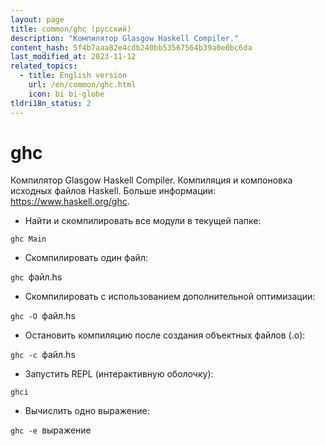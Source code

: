```yaml
---
layout: page
title: common/ghc (русский)
description: "Компилятор Glasgow Haskell Compiler."
content_hash: 5f4b7aaa82e4cdb240bb53567564b39a0e0bc6da
last_modified_at: 2023-11-12
related_topics:
  - title: English version
    url: /en/common/ghc.html
    icon: bi bi-globe
tldri18n_status: 2
---
```

# ghc

Компилятор Glasgow Haskell Compiler.
Компиляция и компоновка исходных файлов Haskell.
Больше информации: <https://www.haskell.org/ghc>.

- Найти и скомпилировать все модули в текущей папке:

`ghc Main`

- Скомпилировать один файл:

`ghc `<span class="tldr-var badge badge-pill bg-dark-lm bg-white-dm text-white-lm text-dark-dm font-weight-bold">файл.hs</span>

- Скомпилировать с использованием дополнительной оптимизации:

`ghc -O `<span class="tldr-var badge badge-pill bg-dark-lm bg-white-dm text-white-lm text-dark-dm font-weight-bold">файл.hs</span>

- Остановить компиляцию после создания объектных файлов (.o):

`ghc -c `<span class="tldr-var badge badge-pill bg-dark-lm bg-white-dm text-white-lm text-dark-dm font-weight-bold">файл.hs</span>

- Запустить REPL (интерактивную оболочку):

`ghci`

- Вычислить одно выражение:

`ghc -e `<span class="tldr-var badge badge-pill bg-dark-lm bg-white-dm text-white-lm text-dark-dm font-weight-bold">выражение</span>

